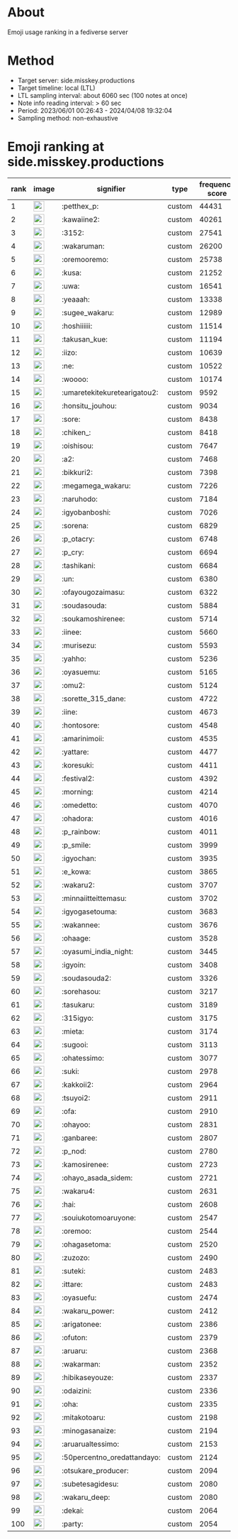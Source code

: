 # About
Emoji usage ranking in a fediverse server

# Method
- Target server: side.misskey.productions
- Target timeline: local (LTL)
- LTL sampling interval: about 6060 sec (100 notes at once)
- Note info reading interval: > 60 sec
- Period: 2023/06/01 00:26:43 - 2024/04/08 19:32:04 
- Sampling method: non-exhaustive

# Emoji ranking at side.misskey.productions

|rank|image|signifier|type|frequency score|
|----|----|----|----|----|
|1|<img height="24" src="https://side.misskey.productions/emoji/petthex_p.webp">|:petthex_p:|custom|44431|
|2|<img height="24" src="https://side.misskey.productions/emoji/kawaiine2.webp">|:kawaiine2:|custom|40261|
|3|<img height="24" src="https://side.misskey.productions/emoji/3152.webp">|:3152:|custom|27541|
|4|<img height="24" src="https://side.misskey.productions/emoji/wakaruman.webp">|:wakaruman:|custom|26200|
|5|<img height="24" src="https://side.misskey.productions/emoji/oremooremo.webp">|:oremooremo:|custom|25738|
|6|<img height="24" src="https://side.misskey.productions/emoji/kusa.webp">|:kusa:|custom|21252|
|7|<img height="24" src="https://side.misskey.productions/emoji/uwa.webp">|:uwa:|custom|16541|
|8|<img height="24" src="https://side.misskey.productions/emoji/yeaaah.webp">|:yeaaah:|custom|13338|
|9|<img height="24" src="https://side.misskey.productions/emoji/sugee_wakaru.webp">|:sugee_wakaru:|custom|12989|
|10|<img height="24" src="https://side.misskey.productions/emoji/hoshiiiiii.webp">|:hoshiiiiii:|custom|11514|
|11|<img height="24" src="https://side.misskey.productions/emoji/takusan_kue.webp">|:takusan_kue:|custom|11194|
|12|<img height="24" src="https://side.misskey.productions/emoji/iizo.webp">|:iizo:|custom|10639|
|13|<img height="24" src="https://side.misskey.productions/emoji/ne.webp">|:ne:|custom|10522|
|14|<img height="24" src="https://side.misskey.productions/emoji/woooo.webp">|:woooo:|custom|10174|
|15|<img height="24" src="https://side.misskey.productions/emoji/umaretekitekuretearigatou2.webp">|:umaretekitekuretearigatou2:|custom|9592|
|16|<img height="24" src="https://side.misskey.productions/emoji/honsitu_jouhou.webp">|:honsitu_jouhou:|custom|9034|
|17|<img height="24" src="https://side.misskey.productions/emoji/sore.webp">|:sore:|custom|8438|
|18|<img height="24" src="https://side.misskey.productions/emoji/chiken_.webp">|:chiken_:|custom|8418|
|19|<img height="24" src="https://side.misskey.productions/emoji/oishisou.webp">|:oishisou:|custom|7647|
|20|<img height="24" src="https://side.misskey.productions/emoji/a2.webp">|:a2:|custom|7468|
|21|<img height="24" src="https://side.misskey.productions/emoji/bikkuri2.webp">|:bikkuri2:|custom|7398|
|22|<img height="24" src="https://side.misskey.productions/emoji/megamega_wakaru.webp">|:megamega_wakaru:|custom|7226|
|23|<img height="24" src="https://side.misskey.productions/emoji/naruhodo.webp">|:naruhodo:|custom|7184|
|24|<img height="24" src="https://side.misskey.productions/emoji/igyobanboshi.webp">|:igyobanboshi:|custom|7026|
|25|<img height="24" src="https://side.misskey.productions/emoji/sorena.webp">|:sorena:|custom|6829|
|26|<img height="24" src="https://side.misskey.productions/emoji/p_otacry.webp">|:p_otacry:|custom|6748|
|27|<img height="24" src="https://side.misskey.productions/emoji/p_cry.webp">|:p_cry:|custom|6694|
|28|<img height="24" src="https://side.misskey.productions/emoji/tashikani.webp">|:tashikani:|custom|6684|
|29|<img height="24" src="https://side.misskey.productions/emoji/un.webp">|:un:|custom|6380|
|30|<img height="24" src="https://side.misskey.productions/emoji/ofayougozaimasu.webp">|:ofayougozaimasu:|custom|6322|
|31|<img height="24" src="https://side.misskey.productions/emoji/soudasouda.webp">|:soudasouda:|custom|5884|
|32|<img height="24" src="https://side.misskey.productions/emoji/soukamoshirenee.webp">|:soukamoshirenee:|custom|5714|
|33|<img height="24" src="https://side.misskey.productions/emoji/iinee.webp">|:iinee:|custom|5660|
|34|<img height="24" src="https://side.misskey.productions/emoji/murisezu.webp">|:murisezu:|custom|5593|
|35|<img height="24" src="https://side.misskey.productions/emoji/yahho.webp">|:yahho:|custom|5236|
|36|<img height="24" src="https://side.misskey.productions/emoji/oyasuemu.webp">|:oyasuemu:|custom|5165|
|37|<img height="24" src="https://side.misskey.productions/emoji/omu2.webp">|:omu2:|custom|5124|
|38|<img height="24" src="https://side.misskey.productions/emoji/sorette_315_dane.webp">|:sorette_315_dane:|custom|4722|
|39|<img height="24" src="https://side.misskey.productions/emoji/iine.webp">|:iine:|custom|4673|
|40|<img height="24" src="https://side.misskey.productions/emoji/hontosore.webp">|:hontosore:|custom|4548|
|41|<img height="24" src="https://side.misskey.productions/emoji/amarinimoii.webp">|:amarinimoii:|custom|4535|
|42|<img height="24" src="https://side.misskey.productions/emoji/yattare.webp">|:yattare:|custom|4477|
|43|<img height="24" src="https://side.misskey.productions/emoji/koresuki.webp">|:koresuki:|custom|4411|
|44|<img height="24" src="https://side.misskey.productions/emoji/festival2.webp">|:festival2:|custom|4392|
|45|<img height="24" src="https://side.misskey.productions/emoji/morning.webp">|:morning:|custom|4214|
|46|<img height="24" src="https://side.misskey.productions/emoji/omedetto.webp">|:omedetto:|custom|4070|
|47|<img height="24" src="https://side.misskey.productions/emoji/ohadora.webp">|:ohadora:|custom|4016|
|48|<img height="24" src="https://side.misskey.productions/emoji/p_rainbow.webp">|:p_rainbow:|custom|4011|
|49|<img height="24" src="https://side.misskey.productions/emoji/p_smile.webp">|:p_smile:|custom|3999|
|50|<img height="24" src="https://side.misskey.productions/emoji/igyochan.webp">|:igyochan:|custom|3935|
|51|<img height="24" src="https://side.misskey.productions/emoji/e_kowa.webp">|:e_kowa:|custom|3865|
|52|<img height="24" src="https://side.misskey.productions/emoji/wakaru2.webp">|:wakaru2:|custom|3707|
|53|<img height="24" src="https://side.misskey.productions/emoji/minnaiitteittemasu.webp">|:minnaiitteittemasu:|custom|3702|
|54|<img height="24" src="https://side.misskey.productions/emoji/igyogasetouma.webp">|:igyogasetouma:|custom|3683|
|55|<img height="24" src="https://side.misskey.productions/emoji/wakannee.webp">|:wakannee:|custom|3676|
|56|<img height="24" src="https://side.misskey.productions/emoji/ohaage.webp">|:ohaage:|custom|3528|
|57|<img height="24" src="https://side.misskey.productions/emoji/oyasumi_india_night.webp">|:oyasumi_india_night:|custom|3445|
|58|<img height="24" src="https://side.misskey.productions/emoji/igyoin.webp">|:igyoin:|custom|3408|
|59|<img height="24" src="https://side.misskey.productions/emoji/soudasouda2.webp">|:soudasouda2:|custom|3326|
|60|<img height="24" src="https://side.misskey.productions/emoji/sorehasou.webp">|:sorehasou:|custom|3217|
|61|<img height="24" src="https://side.misskey.productions/emoji/tasukaru.webp">|:tasukaru:|custom|3189|
|62|<img height="24" src="https://side.misskey.productions/emoji/315igyo.webp">|:315igyo:|custom|3175|
|63|<img height="24" src="https://side.misskey.productions/emoji/mieta.webp">|:mieta:|custom|3174|
|64|<img height="24" src="https://side.misskey.productions/emoji/sugooi.webp">|:sugooi:|custom|3113|
|65|<img height="24" src="https://side.misskey.productions/emoji/ohatessimo.webp">|:ohatessimo:|custom|3077|
|66|<img height="24" src="https://side.misskey.productions/emoji/suki.webp">|:suki:|custom|2978|
|67|<img height="24" src="https://side.misskey.productions/emoji/kakkoii2.webp">|:kakkoii2:|custom|2964|
|68|<img height="24" src="https://side.misskey.productions/emoji/tsuyoi2.webp">|:tsuyoi2:|custom|2911|
|69|<img height="24" src="https://side.misskey.productions/emoji/ofa.webp">|:ofa:|custom|2910|
|70|<img height="24" src="https://side.misskey.productions/emoji/ohayoo.webp">|:ohayoo:|custom|2831|
|71|<img height="24" src="https://side.misskey.productions/emoji/ganbaree.webp">|:ganbaree:|custom|2807|
|72|<img height="24" src="https://side.misskey.productions/emoji/p_nod.webp">|:p_nod:|custom|2780|
|73|<img height="24" src="https://side.misskey.productions/emoji/kamosirenee.webp">|:kamosirenee:|custom|2723|
|74|<img height="24" src="https://side.misskey.productions/emoji/ohayo_asada_sidem.webp">|:ohayo_asada_sidem:|custom|2721|
|75|<img height="24" src="https://side.misskey.productions/emoji/wakaru4.webp">|:wakaru4:|custom|2631|
|76|<img height="24" src="https://side.misskey.productions/emoji/hai.webp">|:hai:|custom|2608|
|77|<img height="24" src="https://side.misskey.productions/emoji/souiukotomoaruyone.webp">|:souiukotomoaruyone:|custom|2547|
|78|<img height="24" src="https://side.misskey.productions/emoji/oremoo.webp">|:oremoo:|custom|2544|
|79|<img height="24" src="https://side.misskey.productions/emoji/ohagasetoma.webp">|:ohagasetoma:|custom|2520|
|80|<img height="24" src="https://side.misskey.productions/emoji/zuzozo.webp">|:zuzozo:|custom|2490|
|81|<img height="24" src="https://side.misskey.productions/emoji/suteki.webp">|:suteki:|custom|2483|
|82|<img height="24" src="https://side.misskey.productions/emoji/ittare.webp">|:ittare:|custom|2483|
|83|<img height="24" src="https://side.misskey.productions/emoji/oyasuefu.webp">|:oyasuefu:|custom|2474|
|84|<img height="24" src="https://side.misskey.productions/emoji/wakaru_power.webp">|:wakaru_power:|custom|2412|
|85|<img height="24" src="https://side.misskey.productions/emoji/arigatonee.webp">|:arigatonee:|custom|2386|
|86|<img height="24" src="https://side.misskey.productions/emoji/ofuton.webp">|:ofuton:|custom|2379|
|87|<img height="24" src="https://side.misskey.productions/emoji/aruaru.webp">|:aruaru:|custom|2368|
|88|<img height="24" src="https://side.misskey.productions/emoji/wakarman.webp">|:wakarman:|custom|2352|
|89|<img height="24" src="https://side.misskey.productions/emoji/hibikaseyouze.webp">|:hibikaseyouze:|custom|2337|
|90|<img height="24" src="https://side.misskey.productions/emoji/odaizini.webp">|:odaizini:|custom|2336|
|91|<img height="24" src="https://side.misskey.productions/emoji/oha.webp">|:oha:|custom|2335|
|92|<img height="24" src="https://side.misskey.productions/emoji/mitakotoaru.webp">|:mitakotoaru:|custom|2198|
|93|<img height="24" src="https://side.misskey.productions/emoji/minogasanaize.webp">|:minogasanaize:|custom|2194|
|94|<img height="24" src="https://side.misskey.productions/emoji/aruarualtessimo.webp">|:aruarualtessimo:|custom|2153|
|95|<img height="24" src="https://side.misskey.productions/emoji/50percentno_oredattandayo.webp">|:50percentno_oredattandayo:|custom|2124|
|96|<img height="24" src="https://side.misskey.productions/emoji/otsukare_producer.webp">|:otsukare_producer:|custom|2094|
|97|<img height="24" src="https://side.misskey.productions/emoji/subetesagidesu.webp">|:subetesagidesu:|custom|2080|
|98|<img height="24" src="https://side.misskey.productions/emoji/wakaru_deep.webp">|:wakaru_deep:|custom|2080|
|99|<img height="24" src="https://side.misskey.productions/emoji/dekai.webp">|:dekai:|custom|2064|
|100|<img height="24" src="https://side.misskey.productions/emoji/party.webp">|:party:|custom|2054|

